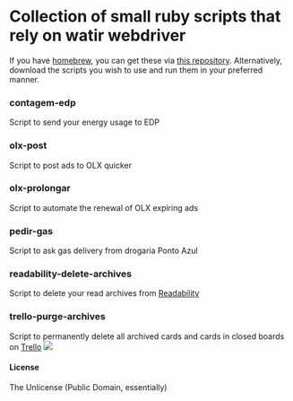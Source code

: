 # Collection of small ruby scripts that rely on watir webdriver

If you have [homebrew](http://brew.sh), you can get these via [this repository](https://github.com/vitorgalvao/homebrew-tiny-scripts). Alternatively, download the scripts you wish to use and run them in your preferred manner.

### contagem-edp
Script to send your energy usage to EDP

### olx-post
Script to post ads to OLX quicker

### olx-prolongar
Script to automate the renewal of OLX expiring ads

### pedir-gas
Script to ask gas delivery from drogaria Ponto Azul

### readability-delete-archives
Script to delete your read archives from [Readability](https://www.readability.com/)

### trello-purge-archives
Script to permanently delete all archived cards and cards in closed boards on [Trello](https://trello.com)
![](https://i.imgur.com/xC7FCBW.gif)


#### License
The Unlicense (Public Domain, essentially)
